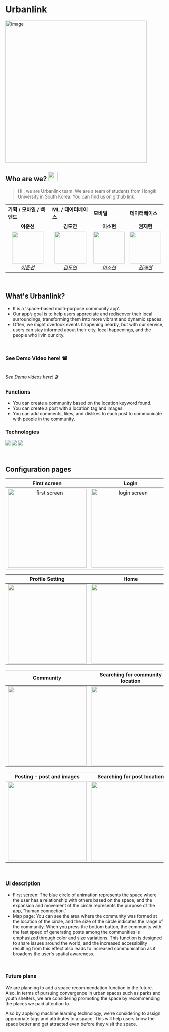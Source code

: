 # Urbanlink
<img width="450" alt="image" src="https://user-images.githubusercontent.com/103521468/229154323-64367792-f505-47d9-b270-25e509b9a2cf.png">


## Who are we? <img src="https://raw.githubusercontent.com/MartinHeinz/MartinHeinz/master/wave.gif" width="30px">
>Hi , we are Urbanlink team. We are a team of students from Hongik University in South Korea.
>You can find us on github link.

<table>
    <tr aling="center">
        <td><B>기획 / 모바일 / 백엔드<B></td>
        <td><B>ML / 데이터베이스<B></td>
        <td><B>모바일<B></td>
        <td><B>데이터베이스<B></td>
    </tr>
    <tr align="center">
        <td><B>이준선<B></td>
        <td><B>김도연<B></td>
        <td><B>이소현<B></td>
        <td><B>권재현<B></td>
    </tr>
    <tr align="center">
        <td>
            <img src="https://github.com/nx006.png" width="100">
            <br>
            <a href="https://github.com/nx006"><I>이준선</I></a>
        </td>
        <td>
            <img src="https://github.com/scarletKim2001.png" width="100">
            <br>
            <a href="https://github.com/scarletKim2001"><I>김도연</I></a>
        </td>
        <td>
            <img src="https://github.com/SHL3.png" width="100">
            <br>
            <a href="https://github.com/SHL3"><I>이소현</I></a>
        </td>
        <td>
            <img src="https://github.com/baebaebuae.png" width="100">
            <br>
            <a href="https://github.com/baebaebuae"><I>권재현</I></a>
        </td>
    </tr>
</table>

</br>

## What's Urbanlink?
* It is a 'space-based multi-purpose community app'.
* Our app’s goal is to help users appreciate and rediscover their local surroundings, transforming them into more vibrant and dynamic spaces.
* Often, we might overlook events happening nearby, but with our service, users can stay informed about their city, local happenings, and the people who livin our city.

</br>

### See Demo Video here! 📽️

<br><a href="https://www.youtube.com/watch?v=EOs8m5CF9bQ"><I>See Demo videos here! 🎬</I></a></br>

### Functions
* You can create a community based on the location keyword found.
* You can create a post with a location tag and images.
* You can add comments, likes, and dislikes to each post to communicate with people in the community.

### Technologies
<img src="https://img.shields.io/badge/Flutter-02569B?style=flat-square&logo=flutter&logoColor=white"> <img src="https://img.shields.io/badge/Firebase-FFCA28?style=flat-square&logo=firebase&logoColor=white"> <img src="https://img.shields.io/badge/Dart-0175C2?style=flat-square&logo=dart&logoColor=white">

</br>

## Configuration pages

|First screen|Login|Profile|
|:---:|:---:|:---:|
|<img width="250" alt="first screen" src="https://user-images.githubusercontent.com/103521468/229154729-e0289e00-bff3-41f4-80e1-690bfd4edd5a.png">|<img width="250" alt ="login screen" src="https://user-images.githubusercontent.com/103521468/229152138-6160c3dc-f967-4a2d-83f9-15790518a321.png">|<img width="250" src="https://user-images.githubusercontent.com/103521468/229155590-f55a4609-8d72-4e02-9705-cb317595b3e2.png">|


|Profile Setting|Home|Map|
|:---:|:---:|:---:|
|<img width="250" src="https://user-images.githubusercontent.com/103521468/229160900-1219c893-8027-4d4b-913b-45399e4f100f.png">|<img src="https://user-images.githubusercontent.com/103521468/229155970-42905c70-d13f-477e-be94-ec6c6605da62.png" width="250">|<img src="https://user-images.githubusercontent.com/103521468/229156088-70087fba-2c88-460d-a141-3b5221514ed3.png" width="250">|

|Community|Searching for community location|Specific community|
|:---:|:---:|:---:|
|<img src="https://user-images.githubusercontent.com/103521468/229156353-68331144-acb4-49b8-a1e0-64cdd0a41924.png" width="250">|<img src="https://user-images.githubusercontent.com/103521468/229156375-47f6a957-2bf5-40df-b025-78fda4cab497.png" width="250">|<img src="https://user-images.githubusercontent.com/103521468/229156437-8bcb3296-fe17-47ad-992d-83b835e94110.png" width="250">|

|Posting - post and images|Searching for post location|Comments and appreciation|
|------|------|------|
|<img src="https://user-images.githubusercontent.com/103521468/229157072-461fac28-f955-44e4-a3d9-e1cdefa7e26e.gif" width="250">|<img src="https://user-images.githubusercontent.com/103521468/229157464-bf4142f0-bbe7-4826-ab07-ca3f341c2f4b.gif" width="250">|<img src="https://user-images.githubusercontent.com/103521468/229157643-0bc3b865-6a5b-4f29-83f6-579d8c057fe0.png" width="250">|

</br>

### UI description
* First screen: The blue circle of animation represents the space where the user has a relationship with others based on the space, and the expansion and movement of the circle represents the purpose of the app, "human connection."
* Map page: You can see the area where the community was formed at the location of the circle, and the size of the circle indicates the range of the community. When you press the bottom button, the community with the fast speed of generating posts among the communities is emphasized through color and size variations. This function is designed to share issues around the world, and the increased accessibility resulting from this effect also leads to increased communication as it broadens the user's spatial awareness.

</br>

### Future plans  
We are planning to add a space recommendation function in the future. Also, in terms of pursuing convergence in urban spaces such as parks and youth shelters, we are considering promoting the space by recommending the places we paid attention to.

Also by applying machine learning technology, we're considering to assign appropriate tags and attributes to a space. This will help users know the space better and get attracted even before they visit the space.
